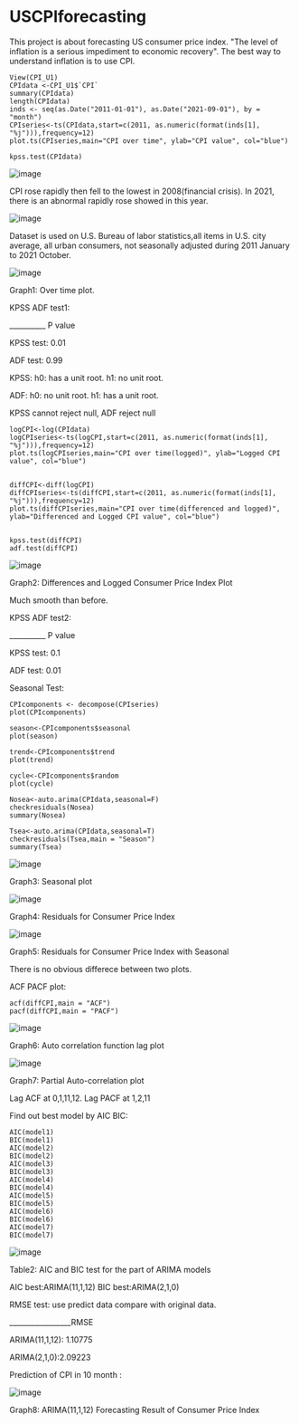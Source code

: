 # USCPIforecasting
This project is about forecasting US consumer price index. "The level of inflation is a serious impediment to economic recovery". The best way to understand inflation is to use CPI. 

```
View(CPI_U1)
CPIdata <-CPI_U1$`CPI`
summary(CPIdata)
length(CPIdata)
inds <- seq(as.Date("2011-01-01"), as.Date("2021-09-01"), by = "month")
CPIseries<-ts(CPIdata,start=c(2011, as.numeric(format(inds[1], "%j"))),frequency=12)
plot.ts(CPIseries,main="CPI over time", ylab="CPI value", col="blue")

kpss.test(CPIdata)
```

![image](https://user-images.githubusercontent.com/100450841/155900844-1449b655-5840-47fe-91ec-eea6d55ad3f9.png)

CPI rose rapidly then fell to the lowest in 2008(financial crisis). In 2021, there is an abnormal rapidly rose showed in this year.

![image](https://user-images.githubusercontent.com/100450841/155901204-3c600cf2-6bbd-4cf2-bbf1-4d7068eb6e09.png)

Dataset is used on U.S. Bureau of labor statistics,all items in U.S. city average, all urban consumers, not seasonally adjusted during 2011 January to 2021 October.

![image](https://user-images.githubusercontent.com/100450841/155901269-b092c40f-da78-4c26-89be-e626621012ea.png)

Graph1: Over time plot.


KPSS ADF test1:

  __________ P value

  KPSS test: 0.01

  ADF test: 0.99

KPSS: h0: has a unit root. h1: no unit root. 

ADF: h0: no unit root. h1: has a unit root.

KPSS cannot reject null, ADF reject null

```
logCPI<-log(CPIdata)
logCPIseries<-ts(logCPI,start=c(2011, as.numeric(format(inds[1], "%j"))),frequency=12)
plot.ts(logCPIseries,main="CPI over time(logged)", ylab="Logged CPI value", col="blue")


diffCPI<-diff(logCPI)
diffCPIseries<-ts(diffCPI,start=c(2011, as.numeric(format(inds[1], "%j"))),frequency=12)
plot.ts(diffCPIseries,main="CPI over time(differenced and logged)", ylab="Differenced and Logged CPI value", col="blue")


kpss.test(diffCPI)
adf.test(diffCPI)
```

![image](https://user-images.githubusercontent.com/100450841/155901401-1830e928-64c7-40d7-a8cb-37d86af19238.png)

Graph2: Differences and Logged Consumer Price Index Plot

Much smooth than before.


KPSS ADF test2:

__________ P value

KPSS test: 0.1

ADF test: 0.01




Seasonal Test:

```
CPIcomponents <- decompose(CPIseries)
plot(CPIcomponents)

season<-CPIcomponents$seasonal
plot(season)

trend<-CPIcomponents$trend
plot(trend)

cycle<-CPIcomponents$random
plot(cycle)

Nosea<-auto.arima(CPIdata,seasonal=F)
checkresiduals(Nosea)
summary(Nosea)

Tsea<-auto.arima(CPIdata,seasonal=T)
checkresiduals(Tsea,main = "Season")
summary(Tsea)
```

![image](https://user-images.githubusercontent.com/100450841/155901585-34e5e644-a2f4-4fc6-82f5-1004b0bdb520.png)

Graph3: Seasonal plot

![image](https://user-images.githubusercontent.com/100450841/155901613-759899f9-9933-45ff-9412-423edec083d3.png)

Graph4: Residuals for Consumer Price Index

![image](https://user-images.githubusercontent.com/100450841/155901626-a1aa18fa-5050-4061-b68c-4e2ad0cd553c.png)

Graph5: Residuals for Consumer Price Index with Seasonal

There is no obvious differece between two plots.


ACF PACF plot:

```
acf(diffCPI,main = "ACF")
pacf(diffCPI,main = "PACF")
```
 
![image](https://user-images.githubusercontent.com/100450841/155901686-15c3c412-f04e-42c5-932d-e058fe9d67d7.png)

Graph6: Auto correlation function lag plot

![image](https://user-images.githubusercontent.com/100450841/155901743-41bf10ad-853b-4c5b-a8b4-9c26f0447240.png)

Graph7: Partial Auto-correlation plot


Lag ACF at 0,1,11,12.  Lag PACF at 1,2,11



Find out best model by AIC BIC:

```
AIC(model1)
BIC(model1)
AIC(model2)
BIC(model2)
AIC(model3)
BIC(model3)
AIC(model4)
BIC(model4)
AIC(model5)
BIC(model5)
AIC(model6)
BIC(model6)
AIC(model7)
BIC(model7)
```

![image](https://user-images.githubusercontent.com/100450841/155901824-93fc9e5a-3c81-4bcd-adc9-f121e59f405f.png)

Table2: AIC and BIC test for the part of ARIMA models


AIC best:ARIMA(11,1,12) BIC best:ARIMA(2,1,0)



RMSE test: use predict data compare with original data.

_________________RMSE

ARIMA(11,1,12): 1.10775

ARIMA(2,1,0):2.09223




Prediction of CPI in 10 month : 

![image](https://user-images.githubusercontent.com/100450841/155901952-ad82dd61-6c9f-4819-815c-d96af32033f7.png)

Graph8: ARIMA(11,1,12) Forecasting Result of Consumer Price Index


